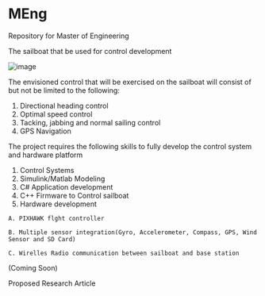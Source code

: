 # MEng
Repository for Master of Engineering 

The sailboat that be used for control development

![image](https://user-images.githubusercontent.com/88770560/235630633-43ff5987-cf05-41ba-aa5d-ddafc17487be.png)

The envisioned control that will be exercised on the sailboat will consist of but not be limited to the following:
  1. Directional heading control
  2. Optimal speed control
  3. Tacking, jabbing and normal sailing control
  4. GPS Navigation 
  
The project requires the following skills to fully develop the control system and hardware platform
  1. Control Systems
  2. Simulink/Matlab Modeling
  3. C# Application development
  4. C++ Firmware to Control sailboat
  5. Hardware development
  
    A. PIXHAWK flght controller
    
    B. Multiple sensor integration(Gyro, Accelerometer, Compass, GPS, Wind Sensor and SD Card)
    
    C. Wirelles Radio communication between sailboat and base station
    
 (Coming Soon)
 
 Proposed Research Article 
